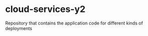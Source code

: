 # cloud-services-y2
Repository that contains the application code for different kinds of deployments
